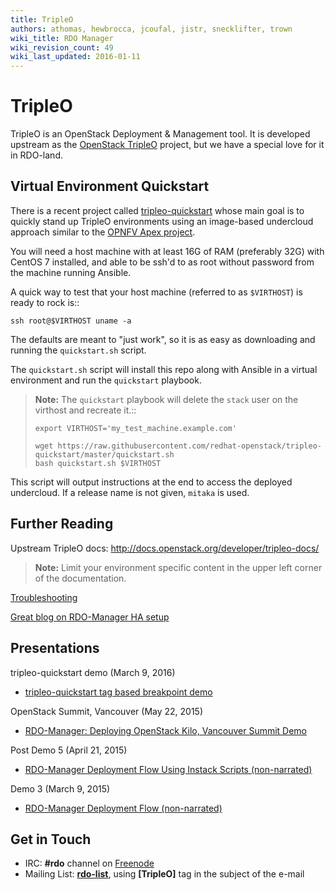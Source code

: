 ```yaml
---
title: TripleO
authors: athomas, hewbrocca, jcoufal, jistr, snecklifter, trown
wiki_title: RDO Manager
wiki_revision_count: 49
wiki_last_updated: 2016-01-11
---
```


# TripleO

TripleO is an OpenStack Deployment & Management tool. It is developed upstream as the [OpenStack TripleO](http://wiki.openstack.org/wiki/TripleO) project, but we have a special love for it in RDO-land.

## Virtual Environment Quickstart

There is a recent project called [tripleo-quickstart](https://github.com/redhat-openstack/tripleo-quickstart) whose main goal is to quickly stand up TripleO environments using an image-based undercloud approach similar to the [OPNFV Apex project](http://artifacts.opnfv.org/apex/docs/installation-instructions/).

You will need a host machine with at least 16G of RAM (preferably 32G)
with CentOS 7 installed, and able to be ssh'd to as root
without password from the machine running Ansible.

A quick way to test that your host machine (referred to as `$VIRTHOST`) is
ready to rock is::

    ssh root@$VIRTHOST uname -a

The defaults are meant to "just work", so it is as easy as
downloading and running the `quickstart.sh` script.

The `quickstart.sh` script will install this repo along
with Ansible in a virtual environment and run the `quickstart`
playbook. 

> **Note:** The `quickstart` playbook will delete the ``stack``
> user on the virthost and recreate it.::
>    ```
>    export VIRTHOST='my_test_machine.example.com'
>
>    wget https://raw.githubusercontent.com/redhat-openstack/tripleo-quickstart/master/quickstart.sh
>    bash quickstart.sh $VIRTHOST
>    ```

This script will output instructions at the end to access the
deployed undercloud. If a release name is not given, ``mitaka``
is used.

## Further Reading

Upstream TripleO docs: <http://docs.openstack.org/developer/tripleo-docs/>

> **Note:** Limit your environment specific content in the upper left corner of the documentation.

[Troubleshooting](/tripleo/troubleshooting)

[Great blog on RDO-Manager HA setup](https://remote-lab.net/rdo-manager-ha-openstack-deployment/)

## Presentations

tripleo-quickstart demo (March 9, 2016)

*   [tripleo-quickstart tag based breakpoint demo](https://www.youtube.com/watch?v=4O8KvC66eeU)

OpenStack Summit, Vancouver (May 22, 2015)

*   [RDO-Manager: Deploying OpenStack Kilo, Vancouver Summit Demo](http://youtu.be/731INn1GDmk)

Post Demo 5 (April 21, 2015)

*   [RDO-Manager Deployment Flow Using Instack Scripts (non-narrated)](http://youtu.be/TyK0df3mCM8)

Demo 3 (March 9, 2015)

*   [RDO-Manager Deployment Flow (non-narrated)](http://youtu.be/zKG-CB8WdTg)

## Get in Touch

*   IRC: **#rdo** channel on [Freenode](http://freenode.net)
*   Mailing List: [**rdo-list**](//www.redhat.com/mailman/listinfo/rdo-list), using **[TripleO]** tag in the subject of the e-mail
